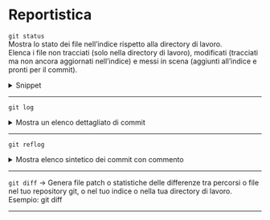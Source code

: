 # Reportistica

`git status`  
Mostra lo stato dei file nell’indice rispetto alla directory di lavoro.  
Elenca i file non tracciati (solo nella directory di lavoro), modificati (tracciati ma non ancora aggiornati nell’indice) e messi in scena (aggiunti all’indice e pronti per il commit).
<details> <summary> Snippet </summary>

```js
#> git status
On branch master

No commits yet
        // oppure
Your branch is ahead of 'origin/master' by 1 commit.
  (use "git push" to publish your local commits)

Changes to be committed:
  (use "git rm --cached <file>..." to unstage)
        new file:   ReadMe.md
        modified:   info.txt
        deleted:    fileCancellato.txt

Untracked files:
  (use "git add <file>..." to include in what will be committed)
        altroFile.txt
```
[Link guida](https://git-scm.com/docs/git-status)
</details>

---
`git log`  
<details> <summary> Mostra un elenco dettagliato di commit </summary>

```dos
#> git log
commit 20aa2ea9908aaa6b8693fef611260f63eee3e300 (HEAD -> master, origin/master)
Merge: ba44230 5cebe19
Author: nome <email@email.it>
Date:   Tue Dec 6 11:48:15 2022 +0100

     // messaggio automatico del commit di merge:
     Merge branch 'master' of https://github.com/accountGitHub/nomeProgetto

commit ba44230e6dd77e9038d051adee99bc226af6f773
Author: nome <email@email.it>
Date:   Tue Dec 6 11:42:09 2022 +0100

    commento del commit
```
</details>

---
`git reflog`  
<details> <summary> Mostra elenco sintetico dei commit con commento </summary>
```dos
#> git reflog
e0c7356 (HEAD -> master) HEAD@{0}: commit: messaggio del commit
3fe236f HEAD@{1}: commit: messaggio del commit
20aa2ea (origin/master) HEAD@{2}: pull --tags origin master: Merge made by the 'ort' strategy.
ba44230 HEAD@{3}: commit (amend): messaggio del commit
5cebe19 HEAD@{4}: commit (amend): messaggio del commit
3d1fba4 HEAD@{5}: commit: messaggio del commit
f4e37f5 HEAD@{6}: commit (initial): Creazione Progetto
```
</details>

---
`git diff`      -> Genera file patch o statistiche delle differenze tra percorsi o file nel tuo repository git, o nel tuo indice o nella tua directory di lavoro.
                Esempio:    git diff

---
